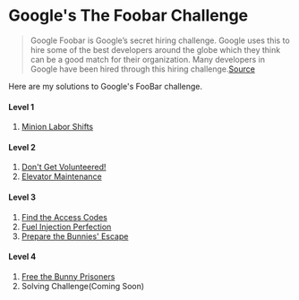 # Google's The Foobar Challenge
> Google Foobar is Google’s secret hiring challenge. Google uses this to hire some of the best developers around the globe which they think can be a good match for their organization. Many developers in Google have been hired through this hiring challenge.[Source](https://medium.com/plutonic-services/things-you-should-know-about-google-foobar-invitation-703a535bf30f)

Here are my solutions to Google's FooBar challenge.

#### Level 1 ####
1. [Minion Labor Shifts](https://github.com/prafful98/foobar/tree/master/minion-labor-shifts)

#### Level 2 ####
1. [Don't Get Volunteered!](https://github.com/prafful98/foobar/tree/master/Level%202/dont-get-volunteered)
2. [Elevator Maintenance](https://github.com/prafful98/foobar/tree/master/Level%202/elevator-maintenance)

#### Level 3 ####
1. [Find the Access Codes](https://github.com/prafful98/foobar/tree/master/Level%203/find-the-access-codes)
2. [Fuel Injection Perfection](https://github.com/prafful98/foobar/tree/master/Level%203/fuel-injection-perfection)
3. [Prepare the Bunnies' Escape](https://github.com/prafful98/foobar/tree/master/Level%203/prepare-the-bunnies-escape)

#### Level 4 ####
1. [Free the Bunny Prisoners](https://github.com/prafful98/foobar/tree/master/Level%204/free-the-bunny-prisoners)
2. Solving Challenge(Coming Soon)
